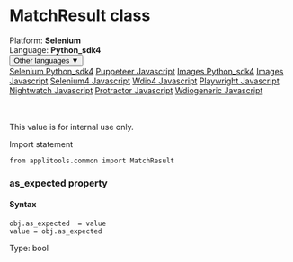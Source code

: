 # MatchResult class
<div class='platform-bar-container-div'><div class='platform-bar-div'>Platform:  <b> Selenium</b>
</div><div class='platform-bar-div'>Language: <b>Python_sdk4</b></div><div class='dropdown-button-container-div'><button class='sdk-language-dropdown-button'>Other languages ▼</button><div class='dropdown-content'>
<a href='../../selenium/python_sdk4/matchresult'>Selenium Python_sdk4</a>
<a href='../../puppeteer/javascript/matchresult'>Puppeteer Javascript</a>
<a href='../../images/python_sdk4/matchresult'>Images Python_sdk4</a>
<a href='../../images/javascript/matchresult'>Images Javascript</a>
<a href='../../selenium4/javascript/matchresult'>Selenium4 Javascript</a>
<a href='../../wdio4/javascript/matchresult'>Wdio4 Javascript</a>
<a href='../../playwright/javascript/matchresult'>Playwright Javascript</a>
<a href='../../nightwatch/javascript/matchresult'>Nightwatch Javascript</a>
<a href='../../protractor/javascript/matchresult'>Protractor Javascript</a>
<a href='../../wdiogeneric/javascript/matchresult'>Wdiogeneric Javascript</a>
</div></div><br /><br /></div>




This value is for internal use only.

Import statement

    from applitools.common import MatchResult
    	


### as_expected property
#### Syntax


    obj.as_expected  = value
    value = obj.as_expected
    

Type: bool
